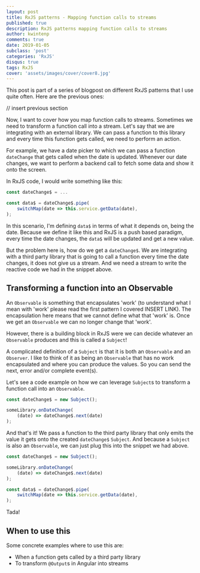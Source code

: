 ```yaml
---
layout: post
title: RxJS patterns - Mapping function calls to streams
published: true
description: RxJS patterns mapping function calls to streams
author: kwintenp
comments: true
date: 2019-01-05
subclass: 'post'
categories: 'RxJS'
disqus: true
tags: RxJS
cover: 'assets/images/cover/cover8.jpg'
---
```


This post is part of a series of blogpost on different RxJS patterns that I use quite often. Here are the previous ones:

// insert previous section

Now, I want to cover how you map function calls to streams. Sometimes we need to transform a function call into a stream. Let's say that we are integrating with an external library. We can pass a function to this library and every time this function gets called, we need to perform an action. 

For example, we have a date picker to which we can pass a function `dateChange` that gets called when the date is updated. Whenever our date changes, we want to perform a backend call to fetch some data and show it onto the screen. 

In RxJS code, I would write something like this:

```typescript
const dateChange$ = ...

const data$ = dateChange$.pipe(
	switchMap(date => this.service.getData(date),
);
```

In this scenario, I'm defining `data$` in terms of what it depends on, being the date. Because we define it like this and RxJS is a push based paradigm, every time the date changes, the `data$` will be updated and get a new value.

But the problem here is, how do we get a `dateChange$`. We are integrating with a third party library that is going to call a function every time the date changes, it does not give us a stream. And we need a stream to write the reactive code we had in the snippet above.

## Transforming a function into an Observable

An `Observable` is something that encapsulates 'work' (to understand what I mean with 'work' please read the first pattern I covered INSERT LINK). The encapsulation here means that we cannot define what that 'work' is. Once we get an `Observable` we can no longer change that 'work'. 

However, there is a building block in RxJS were we can decide whatever an `Observable` produces and this is called a `Subject`!

A complicated definition of a `Subject` is that it is both an `Observable` and an `Observer`. I like to think of it as being an `Observable` that has no work encapsulated and where you can produce the values. So you can send the next, error and/or complete event(s).

Let's see a code example on how we can leverage `Subject`s to transform a function call into an `Observable`.

```typescript
const dateChange$ = new Subject();

someLibrary.onDateChange(
	(date) => dateChange$.next(date)
);
```

And that's it! We pass a function to the third party library that only emits the value it gets onto the created `dateChange$` `Subject`. And because a `Subject` is also an `Observable`, we can just plug this into the snippet we had above.

```typescript
const dateChange$ = new Subject();

someLibrary.onDateChange(
	(date) => dateChange$.next(date)
);

const data$ = dateChange$.pipe(
	switchMap(date => this.service.getData(date),
);
```
Tada!

## When to use this

Some concrete examples where to use this are:

- When a function gets called by a third party library 
- To transform `@Output`s in Angular into streams













